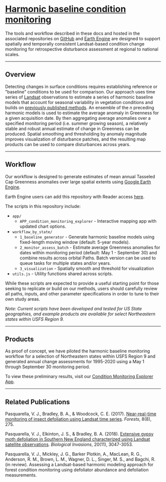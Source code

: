 # [Harmonic baseline condition monitoring](https://valpasq.github.io/condition_monitoring/)

The tools and workflow described in these docs and hosted in the associated repositories on [GitHub](https://github.com/valpasq/condition_monitoring) and [Earth Engine](https://code.earthengine.google.com/?accept_repo=users/valeriepasquarella/condition_monitoring) are designed to support spatially and temporally consistent Landsat-based condition change monitoring for retrospective disturbance assessment at regional to national scales.
___

## Overview
Detecting changes in surface conditions requires establishing reference or "baseline" conditions to be used for comparison. Our approach uses time series of [Landsat](https://www.usgs.gov/core-science-systems/nli/landsat) observations to estimate a series of harmonic baseline models that account for seasonal variability in vegetation conditions and builds on [previously published methods](https://www.mdpi.com/1999-4907/8/8/275). An ensemble of the _n_ preceding harmonic models is used to estimate the average anomaly in Greenness for a given acquisition date. By then aggregating average anomalies over a specified monitoring period (i.e. summer growing season), a relatively stable and robust annual estimate of change in Greenness can be produced. Spatial smoothing and thresholding by anomaly magnitude improves visualization of disturbance patches, and the resulting map products can be used to compare disturbances across years.

___

## Workflow
Our workflow is designed to generate estimates of mean annual Tasseled Cap Greenness anomalies over large spatial extents using [Google Earth Engine](https://earthengine.google.com/).

Earth Engine users can add this repository with Reader access [here](https://code.earthengine.google.com/?accept_repo=users/valeriepasquarella/condition_monitoring).

The scripts in this repository include:

* `app/`
    * `APP_condition_monitoring_explorer` - Interactive mapping app with updated chart options.
* `workflow_by_state/`
    * `1_baseline_generator` - Generate harmonic baseline models using fixed-length moving window (default: 5-year models).
    * `2_monitor_assess_batch` - Estimate average Greenness anomalies for dates within monitoring period (default: May 1 - September 30) and combine results across orbital Paths. Batch version can be used to queue tasks for multiple states and/or years.
    * `3_visualization` - Spatially smooth and threshold for visualization
* `utils.js` - Utility functions shared across scripts.


While these scripts are expected to provide a useful starting point for those seeking to replicate or build on our methods, users should carefully review all paths, inputs, and other parameter specifications in order to tune to their own study areas.

_Note: Current scripts have been developed and tested for US State geographies, and example products are available for select Northeastern states within USFS Region 9._


___

## Products
As proof of concept, we have piloted the harmonic baseline monitoring workflow for a selection of Northeastern states within USFS Region 9 and generated annual change assessments for 1995-2020 using a May 1 through September 30 monitoring period.

To view these preliminary results, visit our [Condition Monitoring Explorer App](https://valeriepasquarella.users.earthengine.app/view/condition-monitoring-explorer).


___

## Related Publications

Pasquarella, V. J., Bradley, B. A., & Woodcock, C. E. (2017). [Near-real-time monitoring of insect defoliation using Landsat time series](https://www.mdpi.com/1999-4907/8/8/275). _Forests_, 8(8), 275.

Pasquarella, V. J., Elkinton, J. S., & Bradley, B. A. (2018). [Extensive gypsy moth defoliation in Southern New England characterized using Landsat satellite observations](https://link.springer.com/article/10.1007/s10530-018-1778-0). _Biological Invasions_, 20(11), 3047-3053.

Pasquarella, V. J., Mickley, J. G., Barker Plotkin, A., MacLean, R. G., Anderson, R. M., Brown, L. M., Wagner, D. L., Singer, M. S., and Bagchi, R. (in review). Assessing a Landsat-based harmonic modeling approach for forest condition monitoring using defoliator abundance and defoliation measurements.
